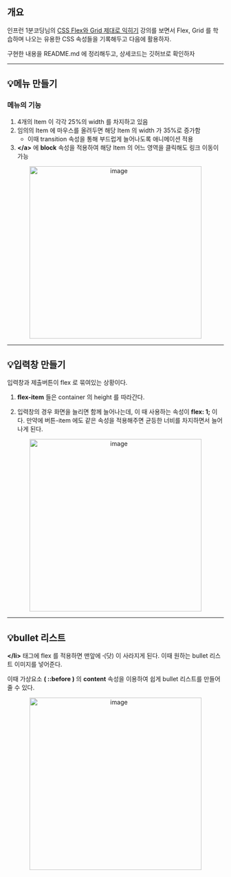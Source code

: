 ## 개요

인프런 1분코딩님의 [CSS Flex와 Grid 제대로 익히기](https://www.inflearn.com/course/css-flex-grid-%EC%A0%9C%EB%8C%80%EB%A1%9C-%EC%9D%B5%ED%9E%88%EA%B8%B0/dashboard) 강의를 보면서 Flex, Grid 를 학습하며 나오는 유용한 CSS 속성들을 기록해두고 다음에 활용하자.

구현한 내용을 README.md 에 정리해두고, 상세코드는 깃허브로 확인하자

---

## 💡메뉴 만들기

### 메뉴의 기능

1. 4개의 Item 이 각각 25%의 width 를 차지하고 있음
2. 임의의 Item 에 마우스를 올려두면 해당 Item 의 width 가 35%로 증가함
    - 이때 transition 속성을 통해 부드럽게 늘어나도록 애니메이션 적용
3. **&lt;/a&gt;** 에 **block** 속성을 적용하여 해당 Item 의 어느 영역을 클릭해도 링크 이동이 가능

<p align="center">
<img width="400" alt="image" src="https://github.com/baeksu/saveImage/assets/37931758/0ca2c1cd-dea8-46fd-9e6b-ba5fd7cdc123">
</p>

---

## 💡입력창 만들기

입력창과 제출버튼이 flex 로 묶여있는 상황이다.

1. **flex-item** 들은 container 의 height 를 따라간다.

2. 입력창의 경우 화면을 늘리면 함께 늘어나는데, 이 때 사용하는 속성이 **flex: 1;** 이다. 만약에 버튼-item 에도 같은 속성을 적용해주면 균등한 너비를 차지하면서 늘어나게 된다.

<p align="center">
<img width="400" alt="image" src="https://github.com/baeksu/saveImage/assets/37931758/b9e50a6a-ba10-401e-aef1-395924ebc9fd">
</p>

---

## 💡bullet 리스트

**&lt;/li&gt;** 태그에 flex 를 적용하면 맨앞에 **∙**(닷) 이 사라지게 된다. 이때 원하는 bullet 리스트 이미지를 넣어준다.

이때 가상요소 **( ::before )** 의 **content** 속성을 이용하여 쉽게 bullet 리스트를 만들어 줄 수 있다.

<p align="center">
<img width="400" alt="image" src="https://github.com/baeksu/saveImage/assets/37931758/393a94b5-b513-423c-a064-0f9a78db1123">
</p>
